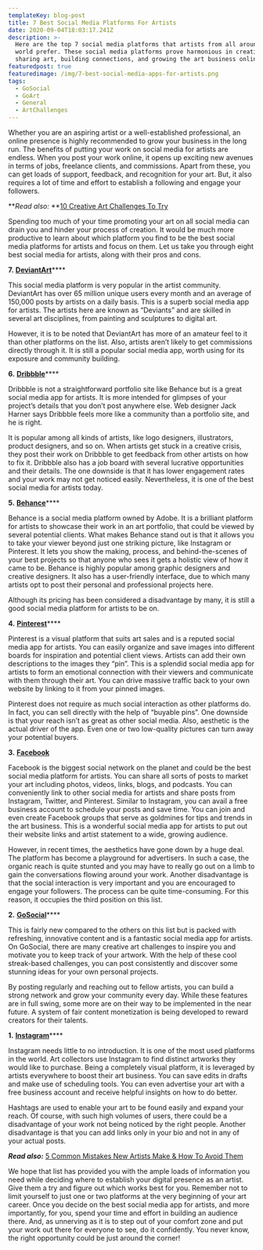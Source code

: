 ```yaml
---
templateKey: blog-post
title: 7 Best Social Media Platforms For Artists
date: 2020-09-04T18:03:17.241Z
description: >-
  Here are the top 7 social media platforms that artists from all around the
  world prefer. These social media platforms prove harmonious in creating and
  sharing art, building connections, and growing the art business online!
featuredpost: true
featuredimage: /img/7-best-social-media-apps-for-artists.png
tags:
  - GoSocial
  - GoArt
  - General
  - ArtChallenges
---
```

Whether you are an aspiring artist or a well-established professional, an online presence is highly recommended to grow your business in the long run. The benefits of putting your work on social media for artists are endless. When you post your work online, it opens up exciting new avenues in terms of jobs, freelance clients, and commissions. Apart from these, you can get loads of support, feedback, and recognition for your art. But, it also requires a lot of time and effort to establish a following and engage your followers.

**_Read also:_ **[10 Creative Art Challenges To Try](https://getgosocial.app/blog/2020-07-10-10-creative-art-challenges-to-try/)

Spending too much of your time promoting your art on all social media can drain you and hinder your process of creation. It would be much more productive to learn about which platform you find to be the best social media platforms for artists and focus on them. Let us take you through eight best social media for artists, along with their pros and cons.

**7.** [**DeviantArt**](https://www.deviantart.com/)****

This social media platform is very popular in the artist community. DeviantArt has over 65 million unique users every month and an average of 150,000 posts by artists on a daily basis. This is a superb social media app for artists. The artists here are known as “Deviants” and are skilled in several art disciplines, from painting and sculptures to digital art.

However, it is to be noted that DeviantArt has more of an amateur feel to it than other platforms on the list. Also, artists aren’t likely to get commissions directly through it. It is still a popular social media app, worth using for its exposure and community building.

 **6.** [**Dribbble**](https://dribbble.com/)****

Dribbble is not a straightforward portfolio site like Behance but is a great social media app for artists. It is more intended for glimpses of your project’s details that you don’t post anywhere else. Web designer Jack Harner says Dribbble feels more like a community than a portfolio site, and he is right.

It is popular among all kinds of artists, like logo designers, illustrators, product designers, and so on. When artists get stuck in a creative crisis, they post their work on Dribbble to get feedback from other artists on how to fix it. Dribbble also has a job board with several lucrative opportunities and their details. The one downside is that it has lower engagement rates and your work may not get noticed easily. Nevertheless, it is one of the best social media for artists today.

**5.** [**Behance**](https://www.behance.net/)****

Behance is a social media platform owned by Adobe. It is a brilliant platform for artists to showcase their work in an art portfolio, that could be viewed by several potential clients. What makes Behance stand out is that it allows you to take your viewer beyond just one striking picture, like Instagram or Pinterest. It lets you show the making, process, and behind-the-scenes of your best projects so that anyone who sees it gets a holistic view of how it came to be. Behance is highly popular among graphic designers and creative designers. It also has a user-friendly interface, due to which many artists opt to post their personal and professional projects here.

Although its pricing has been considered a disadvantage by many, it is still a good social media platform for artists to be on.

**4.** [**Pinterest**](www.pinterest.com)****

 Pinterest is a visual platform that suits art sales and is a reputed social media app for artists. You can easily organize and save images into different boards for inspiration and potential client views. Artists can add their own descriptions to the images they “pin”. This is a splendid social media app for artists to form an emotional connection with their viewers and communicate with them through their art. You can drive massive traffic back to your own website by linking to it from your pinned images. 

Pinterest does not require as much social interaction as other platforms do. In fact, you can sell directly with the help of “buyable pins”. One downside is that your reach isn’t as great as other social media. Also, aesthetic is the actual driver of the app. Even one or two low-quality pictures can turn away your potential buyers.

**3.** [**Facebook**](www.facebook.com) 

Facebook is the biggest social network on the planet and could be the best social media platform for artists. You can share all sorts of posts to market your art including photos, videos, links, blogs, and podcasts. You can conveniently link to other social media for artists and share posts from Instagram, Twitter, and Pinterest. Similar to Instagram, you can avail a free business account to schedule your posts and save time. You can join and even create Facebook groups that serve as goldmines for tips and trends in the art business. This is a wonderful social media app for artists to put out their website links and artist statement to a wide, growing audience.

However, in recent times, the aesthetics have gone down by a huge deal. The platform has become a playground for advertisers. In such a case, the organic reach is quite stunted and you may have to really go out on a limb to gain the conversations flowing around your work. Another disadvantage is that the social interaction is very important and you are encouraged to engage your followers. The process can be quite time-consuming. For this reason, it occupies the third position on this list.

**2.** [**GoSocial**](https://getgosocial.app/)****

 This is fairly new compared to the others on this list but is packed with refreshing, innovative content and is a fantastic social media app for artists. On GoSocial, there are many creative art challenges to inspire you and motivate you to keep track of your artwork. With the help of these cool streak-based challenges, you can post consistently and discover some stunning ideas for your own personal projects.

By posting regularly and reaching out to fellow artists, you can build a strong network and grow your community every day. While these features are in full swing, some more are on their way to be implemented in the near future. A system of fair content monetization is being developed to reward creators for their talents.

**1.** [**Instagram**](http://instagram.com/)****

Instagram needs little to no introduction. It is one of the most used platforms in the world. Art collectors use Instagram to find distinct artworks they would like to purchase. Being a completely visual platform, it is leveraged by artists everywhere to boost their art business. You can save edits in drafts and make use of scheduling tools. You can even advertise your art with a free business account and receive helpful insights on how to do better.

Hashtags are used to enable your art to be found easily and expand your reach. Of course, with such high volumes of users, there could be a disadvantage of your work not being noticed by the right people. Another disadvantage is that you can add links only in your bio and not in any of your actual posts.

**_Read also:_** [5 Common Mistakes New Artists Make & How To Avoid Them](https://getgosocial.app/blog/2020-07-10-5-common-mistakes-new-artists-make-how-to-avoid-them/)

We hope that list has provided you with the ample loads of information you need while deciding where to establish your digital presence as an artist. Give them a try and figure out which works best for you. Remember not to limit yourself to just one or two platforms at the very beginning of your art career. Once you decide on the best social media app for artists, and more importantly, for you, spend your time and effort in building an audience there. And, as unnerving as it is to step out of your comfort zone and put your work out there for everyone to see, do it confidently. You never know, the right opportunity could be just around the corner!
